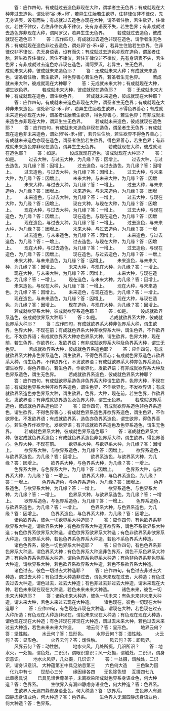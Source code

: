 <!-- { "loadSidebar": true } -->
　　答：应作四句，有成就过去造色非现在大种，谓学者生无色界；有成就现在大种非过去造色，谓处卵‘谷-禾+卵’，若异生住胎若生欲界，住非律仪非不律仪，先无身语表，设有而失；有成就过去造色亦现在大种，谓圣者住胎，若生欲界，住律仪，若住不律仪，若住非律仪非不律仪，先有身语表不失，若生色界；有非成就过去造色亦非现在大种，谓阿罗汉，若异生生无色界。
　　若成就过去造色，彼成就现在造色耶？
　　答：应作四句，有成就过去造色非现在造色，谓学者生无色界；有成就现在造色非过去造色，谓处卵‘谷-禾+卵’，若异生住胎若生欲界，住非律仪非不律仪，先无身语表，设有而失；有成就过去造色亦现在造色，谓圣者住胎，若生欲界住律仪，若住不律仪，若住非律仪非不律仪，先有身语表不失，若生色界；有非成就过去造色亦非现在造色，谓阿罗汉，若异生，生无色界。
　　若成就未来大种，彼成就未来造色耶？
　　答：无成就未来大种；有成就未来造色，谓圣者住胎，若生欲界，得色界善心若生色界，若圣者生无色界。
　　若成就未来大种，彼成就现在大种耶？
　　答：无成就未来大种；有成就现在大种，谓生欲色界。
　　若成就未来大种，彼成就现在造色耶？
　　答：无成就未来大种；有成就现在造色，谓生欲色界。
　　若成就未来造色，彼成就现在大种耶？
　　答：应作四句，有成就未来造色非现在大种，谓圣者生无色界；有成就现在大种非未来造色，谓处卵‘谷-禾+卵’，若异生住胎若生欲界，不得色界善心；有成就未来造色亦现在大种，谓圣者住胎若生欲界，得色界善心，若生色界；有非成就未来造色亦非现在大种，谓异生生无色界。
　　若成就未来造色，彼成就现在造色耶？
　　答：应作四句，有成就未来造色非现在造色，谓圣者生无色界；有成就现在造色非未来造色，谓处卵‘谷-禾+卵’，若异生住胎，若生欲界不得色界善心；有成就未来造色亦现在造色，谓圣者住胎若生欲界，得色界善心，若生色界；有非成就未来造色亦非现在造色，谓异生生无色界。
　　若成就现在大种，彼成就现在造色耶？
　　答：如是。
　　设成就现在造色，彼成就现在大种耶？
　　答：如是。
　　过去大种，与过去大种，为几缘？答：因增上。
　　过去大种，与过去造色，为几缘？答：因增上。
　　过去造色，与过去造色，为几缘？答：因增上。
　　过去造色，与过去大种，为几缘？答：因增上。
　　过去大种，与未来大种，为几缘？答：因增上。
　　未来大种，与未来大种，为几缘？答：因增上。
　　未来大种，与过去大种，为几缘？答：一增上。
　　过去大种，与未来造色，为几缘？答：因增上。
　　未来造色，与未来造色，为几缘？答：因增上。
　　未来造色，与过去大种，为几缘？答：一增上。
　　过去大种，与现在大种，为几缘？答：因增上。
　　现在大种，与现在大种，为几缘？答：因增上。
　　现在大种，与过去大种，为几缘？答：一增上。
　　过去大种，与现在造色，为几缘？答：因增上。
　　现在造色，与现在造色，为几缘？答：因增上。
　　现在造色，与过去大种，为几缘？答：一增上。
　　过去造色，与未来大种，为几缘？答：因增上。
　　未来大种，与过去造色，为几缘？答：一增上。
　　过去造色，与未来造色，为几缘？答：因增上。
　　未来造色，与过去造色，为几缘？答：一增上。
　　过去造色，与现在大种，为几缘？答：因增上。
　　现在大种，与过去造色，为几缘？答：一增上。
　　过去造色，与现在造色，为几缘？答：因增上。
　　现在造色，与过去造色，为几缘？答：一增上
　　未来大种，与未来造色，为几缘？答：因增上。
　　未来造色，与未来大种，为几缘？答：因增上。
　　未来大种，与现在大种，为几缘？答：一增上。
　　现在大种，与未来大种，为几缘？答：因增上。
　　未来大种，与现在造色，为几缘？答：一增上。
　　现在造色，与未来大种，为几缘？答：因增上。
　　未来造色，与现在大种，为几缘？答：一增上。
　　现在大种，与未来造色，为几缘？答：因增上。
　　未来造色，与现在造色，为几缘？答：一增上。
　　现在造色，与未来造色，为几缘？答：因增上。
　　现在大种，与现在造色，为几缘？答：因增上。
　　现在造色，与现在大种，为几缘？答：因增上。
　　若成就欲界系大种，彼成就欲界系造色耶？
　　答：如是。
　　设成就欲界系造色，彼成就欲界系大种耶？
　　答：如是。
　　若成就欲界系大种，彼成就色界系大种耶？
　　答：应作四句，有成就欲界系大种非色界系大种，谓生欲界，色界大种，不现在前；有成就色界系大种非欲界系大种，谓生色界，不作欲界化，不发欲界语；有成就欲界系大种亦色界系大种，谓生欲界，色界大种，现在前，若生色界，作欲界化，发欲界语；有非成就欲界系大种及色界系大种，谓生无色界。
　　若成就欲界系大种，彼成就色界系造色耶？
　　答：应作四句，有成就欲界系大种非色界系造色，谓生欲界，不得色界善心；有成就色界系造色非欲界系大种，谓生色界，不作欲界化，不发欲界语；有成就欲界系大种亦色界系造色，谓生欲界，得色界善心，若生色界，作欲界化，发欲界语；有非成就欲界系大种及色界系造色，谓生无色界。
　　若成就欲界系造色，彼成就色界系大种耶？
　　答：应作四句，有成就欲界系造色非色界系大种谓生欲界，色界大种，不现在前；有成就色界系大种非欲界系造色，谓生色界，不作欲界化，不发欲界语；有成就欲界系造色亦色界系大种，谓生欲界，色界，大种，现在前，若生色界，作欲界化，发欲界语；有非成就欲界造色及色界大种，谓生无色界。
　　若成就欲界系造色，彼成就色界系造色耶？
　　答：应作四句，有成就欲界系造色非色界系造色，谓生欲界，不得色界善心；有成就色界系造色非欲界系造色，谓生色界，不作欲界化，不发欲界语；有成就欲界系，造色亦色界系造色，谓生欲界，得色界善心，若生色界作欲界化，发欲界语；有非成就欲界系造色及色界系造色，谓生无色界。
　　若成就色界系大种，彼成就色界系造色耶？
　　答：诸成就色界系大种，彼定成就色界系造色；有成就色界系造色非色界系大种，谓生欲界，得色界善心，色界大种，不现在前。
　　欲界系大种，与欲界系大种，为几缘？答：因增上。
　　欲界系大种，与欲界系造色，为几缘？答：因增上。
　　欲界系造色，与欲界系造色，为几缘？答：因增上。
　　欲界系造色，与欲界系大种，为几缘？答：因增上。
　　欲界系大种，与色界系大种，为几缘？答：一增上。
　　色界系大种，与色界系大种，为几缘？答：因增上。
　　色界系大种，与欲界系大种，为几缘？答：一增上。
　　欲界系大种，与色界系造色，为几缘？答：一增上。
　　色界系造色，与色界系造色，为几缘？答：因增上。
　　色界系造色，与欲界系大种，为几缘？答：一增上。
　　欲界系造色，与色界系大种，为几缘？答：一增上。
　　色界系大种，与欲界系造色，为几缘？答：一增上。
　　欲界系造色，与色界系造色，为几缘？答：一增上。
　　色界系造色，与欲界系造色，为几缘？答：一增上。
　　色界系大种，与色界系造色，为几缘？答：因增上。
　　色界系造色，与色界系大种，为几缘？答：因增上。
　　诸色欲界系，彼色一切欲界系大种造耶？
　　答：应作四句，有色欲界系非欲界系大种造，谓欲界系大种；有色欲界系大种造非欲界系，谓色不系欲界系大种造；有色欲界系欲界系大种造，谓色欲界系欲界系大种造；有色非欲界系非欲界系大种造，谓色界系大种，若色色界系色界系大种造，若色不系色界系大种造。
　　诸色色界系，彼色一切色界系大种造耶？
　　答：应作四句，有色色界系非色界系大种造，谓色界系大种；有色色界系大种造非色界系，谓色不系色界系大种造；有色色界系色界系大种造，谓色色界系色界系大种造；有色非色界系非色界系大种造，谓欲界系大种，若色欲界系欲界系大种造，若色不系欲界系大种造。
　　诸色过去，彼色一切过去大种造耶？
　　答：应作四句，有色过去非过去大种造，谓过去大种；有色过去大种造非过去，谓色未来现在过去，大种造；有色过去过去大种造，谓色过去，过去大种造；有色非过去非过去大种造，谓未来现在大种，若色未来现在现在大种造，若色未来未来大种造。
　　诸色未来，彼色一切未来大种造耶？
　　答：诸色未来大种造，彼色一切未来；有色未来非未来大种造，谓未来大种，若色未来过去现在大种造。
　　诸色现在，彼色一切现在大种造耶？
　　答：应作四句，有色现在非现在大种造，谓现在大种，若色现在过去大种所造；有色现在大种造非现在，谓色未来现在大种造；有色现在现在大种造，谓色现在现在大种造；有色非现在非现在大种造，谓过去未来大种，若色过去未来过去大种造，若色未来未来大种造。
　　地云何？答：显形色。
　　地界云何？答：坚性触。
　　水云何？答：显形色。
　　水界云何？答：湿性触。
　　火云何？答：显形色。
　　火界云何？答：煖性触。
　　风云何？答：即风界。
　　风界云何？答：动性触。
　　地水火风，几处所摄，几识所识？
　　答：地水火，一处摄，谓色处，二识识，谓眼识意识；风一处摄，谓触处，二识识，谓身识意识。
　　地水火风界，几处摄，几识识？
　　答：一处摄，谓触处，二识识，谓身识意识。
大种蕴第五中具见纳息第三
　　六色何大造　　三色孰为因
　化九中有七　　世劫心三分
　　缘因缘各四　　无色除色想
　互摄四七九　　此章愿具说
　　已具见谛世尊弟子，未离欲染所成就色界系身语业色，何大种造？答：色界系。
　　生欲界入有漏四静虑身语业色，何大种造？答：色界系。
　　生欲界入无漏四静虑身语业色，何大种造？答：欲界系。
　　生色界入有漏四静虑身语业色，何大种造？答：色界系。
　　生色界入无漏四静虑身语业色，何大种造？答：色界系。
